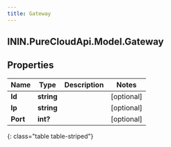 ```yaml
---
title: Gateway
---
```

## ININ.PureCloudApi.Model.Gateway

## Properties

|Name | Type | Description | Notes|
|------------ | ------------- | ------------- | -------------|
| **Id** | **string** |  | [optional] |
| **Ip** | **string** |  | [optional] |
| **Port** | **int?** |  | [optional] |
{: class="table table-striped"}


